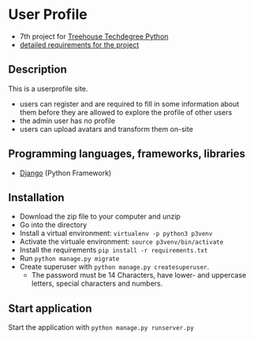 # User Profile
- 7th project for [Treehouse Techdegree Python](https://teamtreehouse.com/techdegree/python-web-development)
- [detailed requirements for the project](docs/assignment.md)

## Description
This is a userprofile site.
- users can register and are required to fill in some information about them before they are allowed to explore the profile of other users
- the admin user has no profile
- users can upload avatars and transform them on-site

## Programming languages, frameworks, libraries
- [Django](https://www.djangoproject.com/) (Python Framework)

## Installation
- Download the zip file to your computer and unzip
- Go into the directory
- Install a virtual environment:
    `virtualenv -p python3 p3venv`
- Activate the virtuale environment:
    `source p3venv/bin/activate`
- Install the requirements
    `pip install -r requirements.txt`
- Run `python manage.py migrate`
- Create superuser with `python manage.py createsuperuser`.
   - The password must be 14 Characters, have lower- and uppercase letters,
   special characters and numbers.    

## Start application
Start the application with
    `python manage.py runserver.py`
